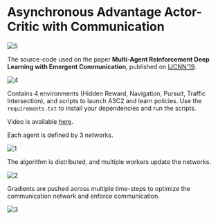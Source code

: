 # Asynchronous Advantage Actor-Critic with Communication

![5](https://user-images.githubusercontent.com/9117323/54480728-fdc34980-4823-11e9-9591-2fd32f0abf1f.png)

The source-code used on the paper **Multi-Agent Reinforcement Deep Learning with Emergent Communication**, published on [IJCNN'19](https://www.ijcnn.org/).

![4](https://user-images.githubusercontent.com/9117323/54480699-90171d80-4823-11e9-8032-e5fed1059b2b.png)

Contains 4 environments (Hidden Reward, Navigation, Pursuit, Traffic Intersection), and scripts to launch A3C2 and learn policies. Use the `requirements.txt` to install your dependencies and run the scripts.

Video is available [here](https://github.com/bluemoon93/A3C2/blob/master/A3C2.wmv).

Each agent is defined by 3 networks.

![1](https://user-images.githubusercontent.com/9117323/54480701-90171d80-4823-11e9-86b0-e6e2f254c6be.png)

The algorithm is distributed, and multiple workers update the networks.

![2](https://user-images.githubusercontent.com/9117323/54480700-90171d80-4823-11e9-8d86-5d37ebc0e7b9.png)

Gradients are pushed across multiple time-steps to optimize the communication network and enforce communication.

![3](https://user-images.githubusercontent.com/9117323/54480703-90afb400-4823-11e9-953a-2326a864fc4c.png)




